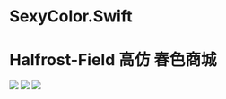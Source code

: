 # SexyColor.Swift


# Halfrost-Field 高仿 春色商城

<a href="https://developer.apple.com/swift"><img src="https://img.shields.io/badge/language-swift3-f48041.svg?style=flat"></a>
<a href="https://developer.apple.com/ios"><img src="https://img.shields.io/badge/platform-iOS8-blue.svg?style=flat"></a>
<a href="https://https://github.com/iCodeForever/ifanr/blob/develop/LICENSE"><img src="http://img.shields.io/badge/license-MIT-lightgrey.svg?style=flat"></a>
